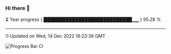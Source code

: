 ### Hi there 👋

⏳ Year progress { ████████████████████████████▁▁ } 95.28 %

---

⏰ Updated on Wed, 14 Dec 2022 18:23:36 GMT

![Progress Bar CI](https://github.com/ZhaoGui/ZhaoGui/workflows/Progress%20Bar%20CI/badge.svg)
